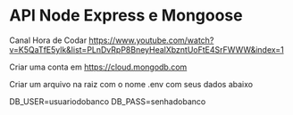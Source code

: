 # API Node Express e Mongoose

Canal Hora de Codar
https://www.youtube.com/watch?v=K5QaTfE5ylk&list=PLnDvRpP8BneyHealXbzntUoFtE4SrFWWW&index=1

Criar uma conta em https://cloud.mongodb.com

Criar um arquivo na raiz com o nome .env com seus dados abaixo

DB_USER=usuariodobanco
DB_PASS=senhadobanco
